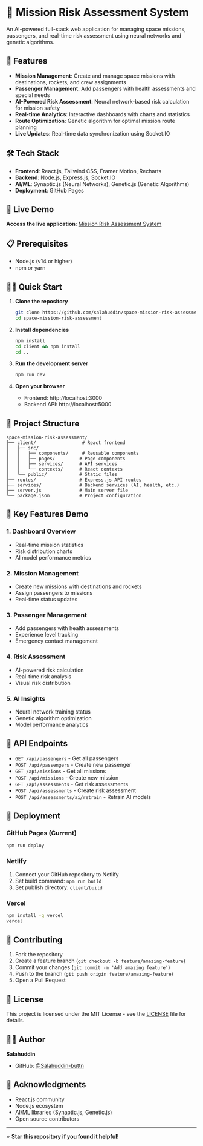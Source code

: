 # 🚀 Mission Risk Assessment System

An AI-powered full-stack web application for managing space missions, passengers, and real-time risk assessment using neural networks and genetic algorithms.

## 🌟 Features

- **Mission Management**: Create and manage space missions with destinations, rockets, and crew assignments
- **Passenger Management**: Add passengers with health assessments and special needs
- **AI-Powered Risk Assessment**: Neural network-based risk calculation for mission safety
- **Real-time Analytics**: Interactive dashboards with charts and statistics
- **Route Optimization**: Genetic algorithm for optimal mission route planning
- **Live Updates**: Real-time data synchronization using Socket.IO

## 🛠️ Tech Stack

- **Frontend**: React.js, Tailwind CSS, Framer Motion, Recharts
- **Backend**: Node.js, Express.js, Socket.IO
- **AI/ML**: Synaptic.js (Neural Networks), Genetic.js (Genetic Algorithms)
- **Deployment**: GitHub Pages

## 🚀 Live Demo

**Access the live application**: [Mission Risk Assessment System](https://salahuddin.github.io/space-mission-risk-assessment)

## 📋 Prerequisites

- Node.js (v14 or higher)
- npm or yarn

## 🏃‍♂️ Quick Start

1. **Clone the repository**
   ```bash
   git clone https://github.com/salahuddin/space-mission-risk-assessment.git
   cd space-mission-risk-assessment
   ```

2. **Install dependencies**
   ```bash
   npm install
   cd client && npm install
   cd ..
   ```

3. **Run the development server**
   ```bash
   npm run dev
   ```

4. **Open your browser**
   - Frontend: http://localhost:3000
   - Backend API: http://localhost:5000

## 📁 Project Structure

```
space-mission-risk-assessment/
├── client/                 # React frontend
│   ├── src/
│   │   ├── components/     # Reusable components
│   │   ├── pages/         # Page components
│   │   ├── services/      # API services
│   │   └── contexts/      # React contexts
│   └── public/            # Static files
├── routes/                # Express.js API routes
├── services/              # Backend services (AI, health, etc.)
├── server.js              # Main server file
└── package.json           # Project configuration
```

## 🎯 Key Features Demo

### 1. **Dashboard Overview**
- Real-time mission statistics
- Risk distribution charts
- AI model performance metrics

### 2. **Mission Management**
- Create new missions with destinations and rockets
- Assign passengers to missions
- Real-time status updates

### 3. **Passenger Management**
- Add passengers with health assessments
- Experience level tracking
- Emergency contact management

### 4. **Risk Assessment**
- AI-powered risk calculation
- Real-time risk analysis
- Visual risk distribution

### 5. **AI Insights**
- Neural network training status
- Genetic algorithm optimization
- Model performance analytics

## 🔧 API Endpoints

- `GET /api/passengers` - Get all passengers
- `POST /api/passengers` - Create new passenger
- `GET /api/missions` - Get all missions
- `POST /api/missions` - Create new mission
- `GET /api/assessments` - Get risk assessments
- `POST /api/assessments` - Create risk assessment
- `POST /api/assessments/ai/retrain` - Retrain AI models

## 🚀 Deployment

### GitHub Pages (Current)
```bash
npm run deploy
```

### Netlify
1. Connect your GitHub repository to Netlify
2. Set build command: `npm run build`
3. Set publish directory: `client/build`

### Vercel
```bash
npm install -g vercel
vercel
```

## 🤝 Contributing

1. Fork the repository
2. Create a feature branch (`git checkout -b feature/amazing-feature`)
3. Commit your changes (`git commit -m 'Add amazing feature'`)
4. Push to the branch (`git push origin feature/amazing-feature`)
5. Open a Pull Request

## 📝 License

This project is licensed under the MIT License - see the [LICENSE](LICENSE) file for details.

## 👨‍💻 Author

**Salahuddin**
- GitHub: [@Salahuddin-buttn](https://github.com/Salahuddin-Butt)

## 🙏 Acknowledgments

- React.js community
- Node.js ecosystem
- AI/ML libraries (Synaptic.js, Genetic.js)
- Open source contributors

---

⭐ **Star this repository if you found it helpful!** 
